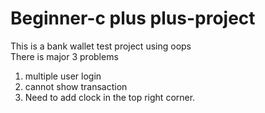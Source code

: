 # Beginner-c plus plus-project
This is a bank wallet test project using oops
<br>
There is major 3 problems
<br>
1) multiple user login <br>
2) cannot show transaction
3) Need to add clock in the top right corner.

